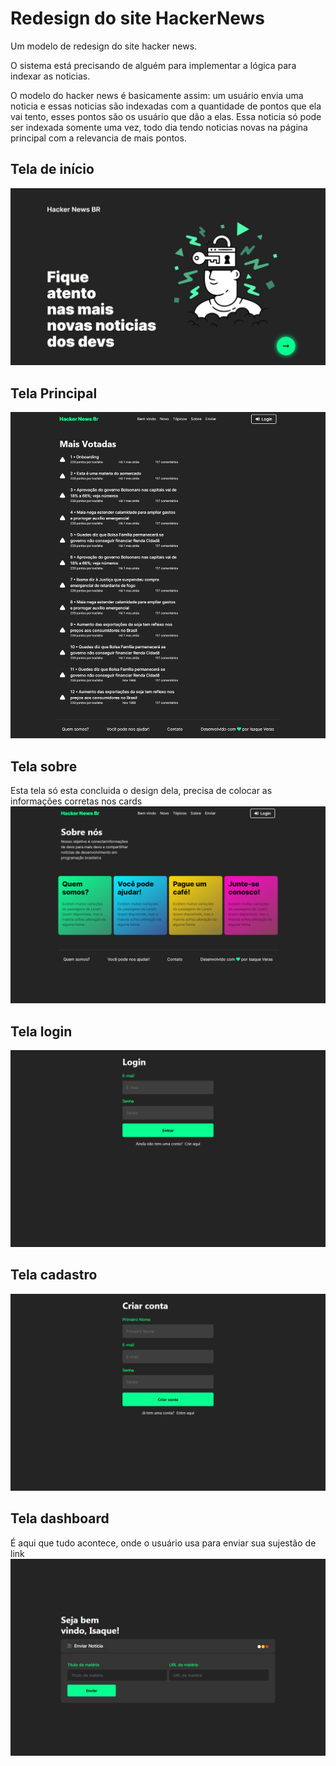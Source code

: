# Redesign do site HackerNews
Um modelo de redesign do site hacker news.

O sistema está precisando de alguém para implementar a lógica para indexar as noticias.
    
O modelo do hacker news é basicamente assim: um usuário envia uma noticia e essas noticias são indexadas com a quantidade de pontos que ela vai tento, esses pontos são os usuário que dão a elas. Essa noticia só pode ser indexada somente uma vez, todo dia tendo noticias novas na página principal com a relevancia de mais pontos.

## Tela de início 
![](printscreenshot/img1.jpg)

## Tela Principal 
![](printscreenshot/img2.png)

## Tela sobre
Esta tela só esta concluida o design dela, precisa de colocar as informações corretas nos cards
![](printscreenshot/sobre.png)

## Tela login 
![](printscreenshot/login.png)

## Tela cadastro 
![](printscreenshot/register.png)

## Tela dashboard 
É aqui que tudo acontece, onde o usuário usa para enviar sua sujestão de link
![](printscreenshot/dashboard.png)
